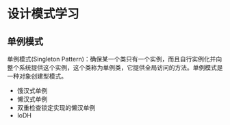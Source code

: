 # 设计模式学习

## 单例模式
>
单例模式(Singleton Pattern)：确保某一个类只有一个实例，而且自行实例化并向整个系统提供这个实例，这个类称为单例类，它提供全局访问的方法。单例模式是一种对象创建型模式。

- 饿汉式单例
- 懒汉式单例
- 双重检查锁定实现的懒汉单例
- IoDH